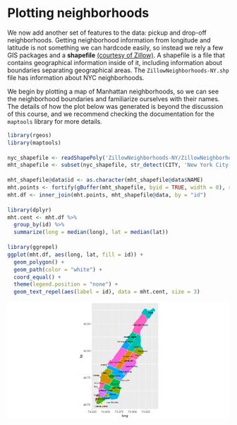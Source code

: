 # Plotting neighborhoods

We now add another set of features to the data: pickup and drop-off neighborhoods.  Getting neighborhood information from longitude and latitude is not something we can hardcode easily, so instead we rely a few GIS packages and a **shapefile** [(courtesy of Zillow)](http://www.zillow.com/howto/api/neighborhood-boundaries.htm).  A shapefile is a file that contains geographical information inside of it, including information about boundaries separating geographical areas.  The `ZillowNeighborhoods-NY.shp` file has information about NYC neighborhoods.

We begin by plotting a map of Manhattan neighborhoods, so we can see the neighborhood boundaries and familiarize ourselves with their names. The details of how the plot below was generated is beyond the discussion of this course, and we recommend checking the documentation for the `maptools` library for more details.

```R
library(rgeos)
library(maptools)

nyc_shapefile <- readShapePoly('ZillowNeighborhoods-NY/ZillowNeighborhoods-NY.shp')
mht_shapefile <- subset(nyc_shapefile, str_detect(CITY, 'New York City-Manhattan'))

mht_shapefile@data$id <- as.character(mht_shapefile@data$NAME)
mht.points <- fortify(gBuffer(mht_shapefile, byid = TRUE, width = 0), region = "NAME")
mht.df <- inner_join(mht.points, mht_shapefile@data, by = "id")

library(dplyr)
mht.cent <- mht.df %>%
  group_by(id) %>%
  summarize(long = median(long), lat = median(lat))

library(ggrepel)
ggplot(mht.df, aes(long, lat, fill = id)) + 
  geom_polygon() +
  geom_path(color = "white") +
  coord_equal() +
  theme(legend.position = "none") +
  geom_text_repel(aes(label = id), data = mht.cent, size = 3)
```

![Manhattan map](13e_manhattan_map.png)

